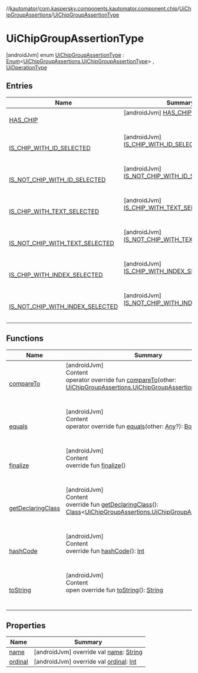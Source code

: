 //[kautomator](../../../index.md)/[com.kaspersky.components.kautomator.component.chip](../../index.md)/[UiChipGroupAssertions](../index.md)/[UiChipGroupAssertionType](index.md)



# UiChipGroupAssertionType  
 [androidJvm] enum [UiChipGroupAssertionType](index.md) : [Enum](https://kotlinlang.org/api/latest/jvm/stdlib/kotlin/-enum/index.html)<[UiChipGroupAssertions.UiChipGroupAssertionType](index.md)> , [UiOperationType](../../../com.kaspersky.components.kautomator.intercept.operation/-ui-operation-type/index.md)   


## Entries  
  
|  Name|  Summary| 
|---|---|
| [HAS_CHIP](-h-a-s_-c-h-i-p/index.md)|  [androidJvm] [HAS_CHIP](-h-a-s_-c-h-i-p/index.md)()  <br>  <br>   <br>
| [IS_CHIP_WITH_ID_SELECTED](-i-s_-c-h-i-p_-w-i-t-h_-i-d_-s-e-l-e-c-t-e-d/index.md)|  [androidJvm] [IS_CHIP_WITH_ID_SELECTED](-i-s_-c-h-i-p_-w-i-t-h_-i-d_-s-e-l-e-c-t-e-d/index.md)()  <br>  <br>   <br>
| [IS_NOT_CHIP_WITH_ID_SELECTED](-i-s_-n-o-t_-c-h-i-p_-w-i-t-h_-i-d_-s-e-l-e-c-t-e-d/index.md)|  [androidJvm] [IS_NOT_CHIP_WITH_ID_SELECTED](-i-s_-n-o-t_-c-h-i-p_-w-i-t-h_-i-d_-s-e-l-e-c-t-e-d/index.md)()  <br>  <br>   <br>
| [IS_CHIP_WITH_TEXT_SELECTED](-i-s_-c-h-i-p_-w-i-t-h_-t-e-x-t_-s-e-l-e-c-t-e-d/index.md)|  [androidJvm] [IS_CHIP_WITH_TEXT_SELECTED](-i-s_-c-h-i-p_-w-i-t-h_-t-e-x-t_-s-e-l-e-c-t-e-d/index.md)()  <br>  <br>   <br>
| [IS_NOT_CHIP_WITH_TEXT_SELECTED](-i-s_-n-o-t_-c-h-i-p_-w-i-t-h_-t-e-x-t_-s-e-l-e-c-t-e-d/index.md)|  [androidJvm] [IS_NOT_CHIP_WITH_TEXT_SELECTED](-i-s_-n-o-t_-c-h-i-p_-w-i-t-h_-t-e-x-t_-s-e-l-e-c-t-e-d/index.md)()  <br>  <br>   <br>
| [IS_CHIP_WITH_INDEX_SELECTED](-i-s_-c-h-i-p_-w-i-t-h_-i-n-d-e-x_-s-e-l-e-c-t-e-d/index.md)|  [androidJvm] [IS_CHIP_WITH_INDEX_SELECTED](-i-s_-c-h-i-p_-w-i-t-h_-i-n-d-e-x_-s-e-l-e-c-t-e-d/index.md)()  <br>  <br>   <br>
| [IS_NOT_CHIP_WITH_INDEX_SELECTED](-i-s_-n-o-t_-c-h-i-p_-w-i-t-h_-i-n-d-e-x_-s-e-l-e-c-t-e-d/index.md)|  [androidJvm] [IS_NOT_CHIP_WITH_INDEX_SELECTED](-i-s_-n-o-t_-c-h-i-p_-w-i-t-h_-i-n-d-e-x_-s-e-l-e-c-t-e-d/index.md)()  <br>  <br>   <br>


## Functions  
  
|  Name|  Summary| 
|---|---|
| [compareTo](https://kotlinlang.org/api/latest/jvm/stdlib/kotlin/-enum/compare-to.html)| [androidJvm]  <br>Content  <br>operator override fun [compareTo](https://kotlinlang.org/api/latest/jvm/stdlib/kotlin/-enum/compare-to.html)(other: [UiChipGroupAssertions.UiChipGroupAssertionType](index.md)): [Int](https://kotlinlang.org/api/latest/jvm/stdlib/kotlin/-int/index.html)  <br><br><br>
| [equals](https://kotlinlang.org/api/latest/jvm/stdlib/kotlin/-enum/equals.html)| [androidJvm]  <br>Content  <br>operator override fun [equals](https://kotlinlang.org/api/latest/jvm/stdlib/kotlin/-enum/equals.html)(other: [Any](https://kotlinlang.org/api/latest/jvm/stdlib/kotlin/-any/index.html)?): [Boolean](https://kotlinlang.org/api/latest/jvm/stdlib/kotlin/-boolean/index.html)  <br><br><br>
| [finalize](https://kotlinlang.org/api/latest/jvm/stdlib/kotlin/-enum/finalize.html)| [androidJvm]  <br>Content  <br>override fun [finalize](https://kotlinlang.org/api/latest/jvm/stdlib/kotlin/-enum/finalize.html)()  <br><br><br>
| [getDeclaringClass](https://kotlinlang.org/api/latest/jvm/stdlib/kotlin/-enum/get-declaring-class.html)| [androidJvm]  <br>Content  <br>override fun [getDeclaringClass](https://kotlinlang.org/api/latest/jvm/stdlib/kotlin/-enum/get-declaring-class.html)(): [Class](https://docs.oracle.com/javase/8/docs/api/java/lang/Class.html)<[UiChipGroupAssertions.UiChipGroupAssertionType](index.md)>  <br><br><br>
| [hashCode](https://kotlinlang.org/api/latest/jvm/stdlib/kotlin/-enum/hash-code.html)| [androidJvm]  <br>Content  <br>override fun [hashCode](https://kotlinlang.org/api/latest/jvm/stdlib/kotlin/-enum/hash-code.html)(): [Int](https://kotlinlang.org/api/latest/jvm/stdlib/kotlin/-int/index.html)  <br><br><br>
| [toString](https://kotlinlang.org/api/latest/jvm/stdlib/kotlin/-enum/to-string.html)| [androidJvm]  <br>Content  <br>open override fun [toString](https://kotlinlang.org/api/latest/jvm/stdlib/kotlin/-enum/to-string.html)(): [String](https://kotlinlang.org/api/latest/jvm/stdlib/kotlin/-string/index.html)  <br><br><br>


## Properties  
  
|  Name|  Summary| 
|---|---|
| [name](index.md#com.kaspersky.components.kautomator.component.chip/UiChipGroupAssertions.UiChipGroupAssertionType/name/#/PointingToDeclaration/)|  [androidJvm] override val [name](index.md#com.kaspersky.components.kautomator.component.chip/UiChipGroupAssertions.UiChipGroupAssertionType/name/#/PointingToDeclaration/): [String](https://kotlinlang.org/api/latest/jvm/stdlib/kotlin/-string/index.html)   <br>
| [ordinal](index.md#com.kaspersky.components.kautomator.component.chip/UiChipGroupAssertions.UiChipGroupAssertionType/ordinal/#/PointingToDeclaration/)|  [androidJvm] override val [ordinal](index.md#com.kaspersky.components.kautomator.component.chip/UiChipGroupAssertions.UiChipGroupAssertionType/ordinal/#/PointingToDeclaration/): [Int](https://kotlinlang.org/api/latest/jvm/stdlib/kotlin/-int/index.html)   <br>

